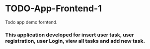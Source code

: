 # TODO-App-Frontend-1
 Todo app demo forntend.

 
### This application developed for insert user task, user registration, user Login, view all tasks and add new task.


